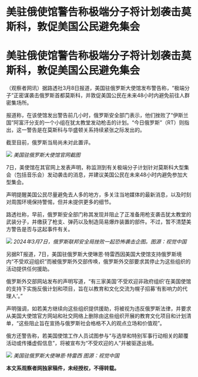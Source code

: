 # 美驻俄使馆警告称极端分子将计划袭击莫斯科，敦促美国公民避免集会

# 美驻俄使馆警告称极端分子将计划袭击莫斯科，敦促美国公民避免集会

（观察者网讯）据路透社3月8日报道，美国驻俄罗斯大使馆发布警告称，“极端分子”正密谋袭击俄罗斯首都莫斯科，并敦促美国公民在未来48小时内避免前往人群密集场所。

报道称，在该使馆发出警告前几小时，俄罗斯安全部门表示，他们挫败了“伊斯兰国”阿富汗分支的一个小组在犹太教堂发动枪击的计划。“今日俄罗斯”（RT）则指出，这一警告是在莫斯科与华盛顿关系持续紧张之际发出的。

截至目前，俄罗斯当局尚未对此置评。

![](https://inews.gtimg.com/om_bt/Om9l_kJnL4nXw4ieSEMAZP5EOOe-c7CjWR3fycB2BprFcAA/1000)
_美国驻俄罗斯大使馆官网截图_

7日，美使馆在其官网上发表声明，称监测到有关极端分子计划针对莫斯科大型集会（包括音乐会）发动袭击的消息，并建议美国公民在未来48小时内避免参加大型集会。

声明提醒美国公民尽量避免去人多的地方，多关注当地媒体的最新消息，以及时刻对周围环境保持警惕，但并未提供更多的细节。

路透社称，早前，俄罗斯安全部门称其发现并阻止了正准备用枪支袭击犹太教堂的武装分子，并缴获了枪支、弹药以及制造简易爆炸装置的部件。不过，暂不清楚美方警告是否与这起事件有关。

![](https://inews.gtimg.com/om_bt/OucxZg5TdmaS09LZiB6u-ua3TUq0xF7LmtI7i2n_zpvgcAA/1000)
_2024年3月7日，俄罗斯联邦安全局挫败一起恐怖袭击企图。图源：视觉中国_

另据RT报道，7日，美国驻俄罗斯大使琳恩·特雷西因美国大使馆支持俄罗斯境内“不受欢迎组织”而被俄罗斯外交部传唤，俄罗斯外交部要求其停止为这些组织的活动提供任何援助。

俄罗斯外交部网站发布的声明写道，“有三家美国‘不受欢迎非政府组织’在美国使馆的支持下实施反俄计划和项目，旨在以教育和文化交流为幌子招募‘有影响力的代理人’。”

声明强调，如若美方继续向这些组织提供援助，将被视为违反俄罗斯法律，并要求从美国大使馆官方网站和社交网络上删除由这些组织开展的教育文化项目和计划清单，“这些阻止旨在宣扬与俄罗斯社会格格不入的观点立场和价值观”。

俄方还警告称，若美国使馆工作人员试图参与“与选举和特别军事行动相关的颠覆活动或传播虚假信息”，将被宣布为“不受欢迎的人”并被驱逐出境。

![](https://inews.gtimg.com/om_bt/O3MIb_5d4ricB4xAe6cP_tQzRUIINRgtEiAEj_NtdhdfYAA/1000)
_美国驻俄罗斯大使琳恩·特雷西 图源：视觉中国_

**本文系观察者网独家稿件，未经授权，不得转载。**

